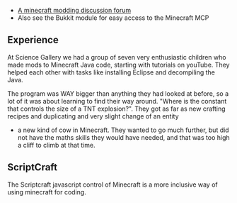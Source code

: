   - [A minecraft modding discussion
    forum](http://www.minecraftforum.net/topic/96862-creating-mods-modding-tutorials-21511/)
  - Also see the Bukkit module for easy access to the Minecraft MCP

## Experience

At Science Gallery we had a group of seven very enthusiastic children
who made mods to Minecraft Java code, starting with tutorials on
youTube. They helped each other with tasks like installing Eclipse and
decompiling the Java.

The program was WAY bigger than anything they had looked at before, so a
lot of it was about learning to find their way around. "Where is the
constant that controls the size of a TNT explosion?". They got as far as
new crafting recipes and duplicating and very slight change of an entity
- a new kind of cow in Minecraft. They wanted to go much further, but
did not have the maths skills they would have needed, and that was too
high a cliff to climb at that time.

## ScriptCraft

The Scriptcraft javascript control of Minecraft is a more inclusive way
of using minecraft for coding.
